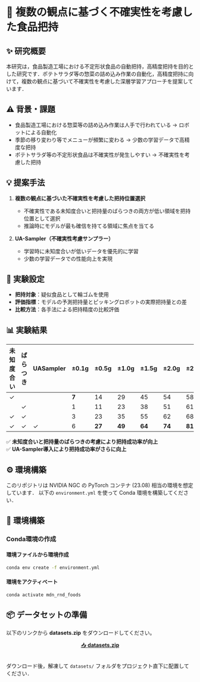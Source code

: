 # 🚀 複数の観点に基づく不確実性を考慮した食品把持

## ✨ 研究概要

本研究は，食品製造工場における不定形状食品の自動把持，高精度把持を目的とした研究です．ポテトサラダ等の惣菜の詰め込み作業の自動化，高精度把持に向けて，複数の観点に基づいて不確実性を考慮した深層学習アプローチを提案しています．

## ⚠️ 背景・課題

- 食品製造工場における惣菜等の詰め込み作業は人手で行われている → ロボットによる自動化
- 季節の移り変わり等でメニューが頻繁に変わる → 少数の学習データで高精度な把持
- ポテトサラダ等の不定形状食品は不確実性が発生しやすい → 不確実性を考慮した把持

## 💡 提案手法

1. **複数の観点に基づいた不確実性を考慮した把持位置選択**
   - 不確実性である未知度合いと把持量のばらつきの両方が低い領域を把持位置として選択
   - 推論時にモデルが最も確信を持てる領域に焦点を当てる

2. **UA-Sampler（不確実性考慮サンプラー）**
   - 学習時に未知度合いが低いデータを優先的に学習
   - 少数の学習データでの性能向上を実現

## 🔬 実験設定

- **把持対象**：疑似食品として輪ゴムを使用
- **評価指標**：モデルの予測把持量とピッキングロボットの実際把持量との差
- **比較方法**：各手法による把持精度の比較評価

## 📊 実験結果

| 未知度合い | ばらつき | UASampler | ±0.1g | ±0.5g | ±1.0g | ±1.5g | ±2.0g | ±2.5g | ±3.0g |
| ---------- | -------- | --------- | ----- | ----- | ----- | ----- | ----- | ----- | ----- |
| ✓ |  |  | **7** | 14 | 29 | 45 | 54 | 58 | 73 |
|  | ✓ |  | 1 | 11 | 23 | 38 | 51 | 61 | 73 |
| ✓ | ✓ |  | 3 | 23 | 35 | 55 | 62 | 68 | 82 |
| ✓ | ✓ | ✓ | 6 | **27** | **49** | **64** | **74** | **81** | **88** |


✅ **未知度合いと把持量のばらつきの考慮により把持成功率が向上**  
✅ **UA-Sampler導入により把持成功率がさらに向上**  

## ⚙️ 環境構築
このリポジトリは NVIDIA NGC の PyTorch コンテナ (23.08) 相当の環境を想定しています．
以下の `environment.yml` を使って Conda 環境を構築してください．

## 🔧 環境構築

### Conda環境の作成

#### 環境ファイルから環境作成
```bash
conda env create -f environment.yml
```
#### 環境をアクティベート
```bash
conda activate mdn_rnd_foods
```

## 📦 データセットの準備

以下のリンクから **datasets.zip** をダウンロードしてください。

<div align="center">
<a href="https://drive.google.com/file/d/12knaV2kl6SQ5Z_WgBstMfIae5uKI1By0/view?usp=sharing">
📥 <b>datasets.zip</b>
</a>
</div>
<br>

ダウンロード後，解凍して `datasets/` フォルダをプロジェクト直下に配置してください．